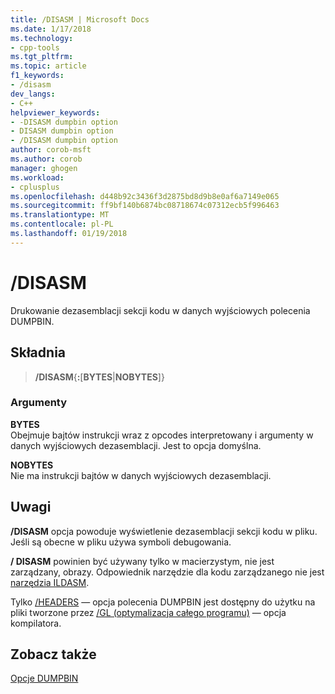 ```yaml
---
title: /DISASM | Microsoft Docs
ms.date: 1/17/2018
ms.technology:
- cpp-tools
ms.tgt_pltfrm: 
ms.topic: article
f1_keywords:
- /disasm
dev_langs:
- C++
helpviewer_keywords:
- -DISASM dumpbin option
- DISASM dumpbin option
- /DISASM dumpbin option
author: corob-msft
ms.author: corob
manager: ghogen
ms.workload:
- cplusplus
ms.openlocfilehash: d448b92c3436f3d2875bd8d9b8e0af6a7149e065
ms.sourcegitcommit: ff9bf140b6874bc08718674c07312ecb5f996463
ms.translationtype: MT
ms.contentlocale: pl-PL
ms.lasthandoff: 01/19/2018
---
```

# <a name="disasm"></a>/DISASM

Drukowanie dezasemblacji sekcji kodu w danych wyjściowych polecenia DUMPBIN.

## <a name="syntax"></a>Składnia

> **/DISASM**{**:**\[**BYTES**|**NOBYTES**]}  

### <a name="arguments"></a>Argumenty

**BYTES**  
Obejmuje bajtów instrukcji wraz z opcodes interpretowany i argumenty w danych wyjściowych dezasemblacji. Jest to opcja domyślna.

**NOBYTES**  
Nie ma instrukcji bajtów w danych wyjściowych dezasemblacji.

## <a name="remarks"></a>Uwagi

**/DISASM** opcja powoduje wyświetlenie dezasemblacji sekcji kodu w pliku. Jeśli są obecne w pliku używa symboli debugowania.

**/ DISASM** powinien być używany tylko w macierzystym, nie jest zarządzany, obrazy. Odpowiednik narzędzie dla kodu zarządzanego nie jest [narzędzia ILDASM](/dotnet/framework/tools/ildasm-exe-il-disassembler).

Tylko [/HEADERS](../../build/reference/headers.md) — opcja polecenia DUMPBIN jest dostępny do użytku na pliki tworzone przez [/GL (optymalizacja całego programu)](../../build/reference/gl-whole-program-optimization.md) — opcja kompilatora.

## <a name="see-also"></a>Zobacz także

[Opcje DUMPBIN](../../build/reference/dumpbin-options.md)  
